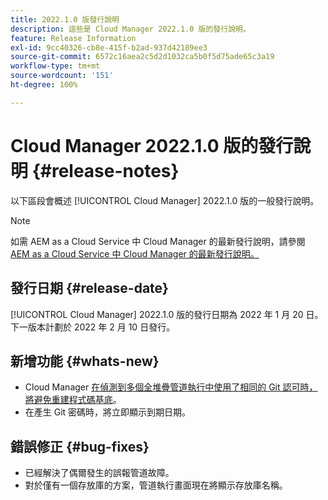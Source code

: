 ```yaml
---
title: 2022.1.0 版發行說明
description: 這些是 Cloud Manager 2022.1.0 版的發行說明。
feature: Release Information
exl-id: 9cc40326-cb8e-415f-b2ad-937d42189ee3
source-git-commit: 6572c16aea2c5d2d1032ca5b0f5d75ade65c3a19
workflow-type: tm+mt
source-wordcount: '151'
ht-degree: 100%

---
```


# Cloud Manager 2022.1.0 版的發行說明 {#release-notes}

以下區段會概述 [!UICONTROL Cloud Manager] 2022.1.0 版的一般發行說明。

>[!NOTE]
>
>如需 AEM as a Cloud Service 中 Cloud Manager 的最新發行說明，請參閱 [AEM as a Cloud Service 中 Cloud Manager 的最新發行說明。](https://experienceleague.adobe.com/docs/experience-manager-cloud-service/content/implementing/using-cloud-manager/release-notes-cloud-manager/release-notes-cm-current.html)

## 發行日期 {#release-date}

[!UICONTROL Cloud Manager] 2022.1.0 版的發行日期為 2022 年 1 月 20 日。下一版本計劃於 2022 年 2 月 10 日發行。

## 新增功能 {#whats-new}

* Cloud Manager [在偵測到多個全堆疊管道執行中使用了相同的 Git 認可時，將避免重建程式碼基底](/help/getting-started/project-setup.md#build-artifact-reuse)。
* 在產生 Git 密碼時，將立即顯示到期日期。

## 錯誤修正 {#bug-fixes}

* 已經解決了偶爾發生的誤報管道故障。
* 對於僅有一個存放庫的方案，管道執行畫面現在將顯示存放庫名稱。
